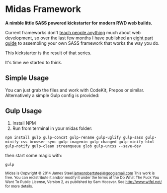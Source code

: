 # Midas Framework

**A nimble little SASS powered kickstarter for modern RWD web builds.**

Current frameworks don't <a href="http://jamessteel.co.uk/blog/roll-your-own-framework-overview">teach people anything</a> much about web development, so over the last few months I have published an <a href="http://jamessteel.co.uk/blog/roll-your-own-framework-series">eight part guide</a> to assembling your own SASS framework that works the way you do.

This kickstarter is the result of that series.

It's time we started to think.

## Simple Usage

You can just grab the files and work with CodeKit, Prepos or similar. Alternatively a simple Gulp config is provided: 

## Gulp Usage

1. Install NPM
2. Run from terminal in your midas folder:

`npm install gulp gulp-concat gulp-rename gulp-uglify gulp-sass gulp-minify-css browser-sync gulp-imagemin gulp-changed gulp-minify-html gulp-notify gulp-clean streamqueue glob gulp-uncss --save-dev`

then start some magic with:

`gulp`

<small> Midas is Copyright © 2014 James Steel <jamesrobertsteel@googlemail.com>
This work is free. You can redistribute it and/or modify it under the
terms of the Do What The Fuck You Want To Public License, Version 2,
as published by Sam Hocevar. See http://www.wtfpl.net/ for more details.</small>